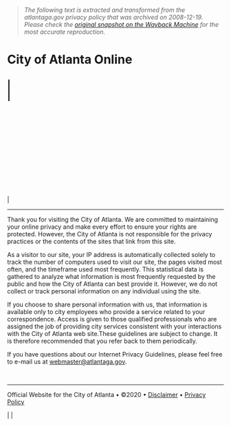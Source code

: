 > *The following text is extracted and transformed from the atlantaga.gov privacy policy that was archived on 2008-12-19. Please check the [original snapshot on the Wayback Machine](https://web.archive.org/web/20081219062423id_/http%3A//www.atlantaga.gov/PrivacyPolicy.aspx) for the most accurate reproduction.*

# City of Atlanta Online

|   
| [](https://web.archive.org/Mayor/Default.aspx)  
---  
[](http://apps.atlantaga.gov/citycouncil/)  
[](https://web.archive.org/Government/Default.aspx)  
[](https://web.archive.org/government/courts/municipalcourtofatlanta.aspx?section=CourtSystem)  
[](https://web.archive.org/Government/Boards/brds_comm.aspx)  
[](https://web.archive.org/CityChannel26/Default.aspx)  
[](https://web.archive.org/CityServices/Default.aspx)  
[](http://agency.governmentjobs.com/atlanta)  
[](https://web.archive.org/Calendars/Default.aspx)  
[](https://web.archive.org/EconomicDevelopment/Default.aspx)  
[](https://web.archive.org/International/Default.aspx)  
[](https://web.archive.org/OnlinePayments/Default.aspx)  
[](https://web.archive.org/OtherAgencies.aspx)  
|   


* * *

Thank you for visiting the City of Atlanta. We are committed to maintaining your online privacy and make every effort to ensure your rights are protected. However, the City of Atlanta is not responsible for the privacy practices or the contents of the sites that link from this site.  

As a visitor to our site, your IP address is automatically collected solely to track the number of computers used to visit our site, the pages visited most often, and the timeframe used most frequently. This statistical data is gathered to analyze what information is most frequently requested by the public and how the City of Atlanta can best provide it. However, we do not collect or track personal information on any individual using the site.

If you choose to share personal information with us, that information is available only to city employees who provide a service related to your correspondence. Access is given to those qualified professionals who are assigned the job of providing city services consistent with your interactions with the City of Atlanta web site.These guidelines are subject to change. It is therefore recommended that you refer back to them periodically.  

If you have questions about our Internet Privacy Guidelines, please feel free to e-mail us at [webmaster@atlantaga.gov](mailto:webmaster@ci.atlanta.ga.us).

  
 

* * *

Official Website for the City of Atlanta • ©2020 • [Disclaimer](https://web.archive.org/Disclaimer.aspx) • [Privacy Policy](https://web.archive.org/PrivacyPolicy.aspx)

|  |    

